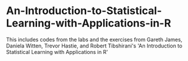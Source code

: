 # An-Introduction-to-Statistical-Learning-with-Applications-in-R

This includes codes from the labs and the exercises from Gareth James, Daniela Witten, Trevor Hastie, and Robert Tibshirani's
'An Introduction to Statistical Learning with Applications in R'
